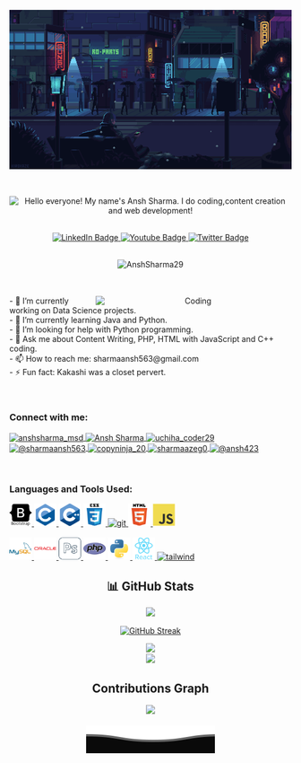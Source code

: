![Banner](242390524-0c7eb6ed-663b-4ce4-bfbd-18239a38ba1b.gif)

<br>

<div align="center">   
  <p align="center"><img width="40%" alt="Hello everyone! My name's Ansh Sharma. I do coding,content creation and web development!" src=""/></a></p>
<br>
<div id="badges">
  <a href="https://www.linkedin.com/in/ansh-sharma-b01962252/">
    <img src="https://img.shields.io/badge/LinkedIn-blue?style=for-the-badge&logo=linkedin&logoColor=white" alt="LinkedIn Badge"/>
  </a>
  <a href="https://www.youtube.com/channel/UCJcgOIWWXv1uGtmyq0F5K8g">
    <img src="https://img.shields.io/badge/YouTube-red?style=for-the-badge&logo=youtube&logoColor=white" alt="Youtube Badge"/>
  </a>
  <a href="https://twitter.com/AnshSha73995017">
    <img src="https://img.shields.io/badge/Twitter-blue?style=for-the-badge&logo=twitter&logoColor=white" alt="Twitter Badge"/>
  </a>
</div>


<br>
<p align="center"> <img src="https://komarev.com/ghpvc/?username=AnshSharma29&label=Profile%20views&color=0e75b6&style=flat" alt="AnshSharma29" /> </p>
<br><br>
<img align="right" alt="Coding" width="350" src="https://raw.githubusercontent.com/chiraag-kakar/chiraag-kakar/master/hadder.gif">
<div align="left">
- 🔭 I’m currently working on Data Science projects. <br>
- 🌱 I’m currently learning Java and Python. <br>
- 🤔 I’m looking for help with Python programming. <br>
- 💬 Ask me about Content Writing, PHP, HTML with JavaScript and C++ coding. <br>
- 📫 How to reach me: sharmaansh563@gmail.com  <br>
- ⚡ Fun fact: Kakashi was a closet pervert. <br>
</div>
<br><br>
<h3 align="left">Connect with me:</h3>
<p align="left">
  
  
  <a href="https://www.instagram.com/anshsharma_msd/?igshid=ZDdkNTZiNTM%3D" target="blank">
    <img align="center" src="https://raw.githubusercontent.com/rahuldkjain/github-profile-readme-generator/master/src/images/icons/Social/instagram.svg" 
       alt="anshsharma_msd" height="30" width="40" />
  </a>
  <a href="https://www.facebook.com/profile.php?id=100004316642721" target="blank">
    <img align="center" src="https://raw.githubusercontent.com/rahuldkjain/github-profile-readme-generator/master/src/images/icons/Social/facebook.svg" alt="Ansh Sharma" height="30" width="40" />
  </a>
  <a href="https://www.codechef.com/users/uchiha_coder29" target="blank"><img align="center" src="https://cdn.jsdelivr.net/npm/simple-icons@3.1.0/icons/codechef.svg" alt="uchiha_coder29" height="30" width="40" style="background-color:white;" />
  </a>
  <a href="https://www.hackerrank.com/sharmaansh563?hr_r=1" target="blank"><img align="center" src="https://raw.githubusercontent.com/rahuldkjain/github-profile-readme-generator/master/src/images/icons/Social/hackerrank.svg" alt="@sharmaansh563" height="30" width="40" />
  </a>
  <a href="https://leetcode.com/copyninja_20/" target="blank"><img align="center" src="https://raw.githubusercontent.com/rahuldkjain/github-profile-readme-generator/master/src/images/icons/Social/leet-code.svg" alt="copyninja_20" height="30" width="40" />
  </a>
  <a href="https://auth.geeksforgeeks.org/user/sharmaazeg0" target="blank"><img align="center" src="https://raw.githubusercontent.com/rahuldkjain/github-profile-readme-generator/master/src/images/icons/Social/geeks-for-geeks.svg" alt="sharmaazeg0" height="30" width="40" />
  </a>
  <a href="https://www.hackerearth.com/@ansh423" target="blank"><img align="center" src="https://raw.githubusercontent.com/rahuldkjain/github-profile-readme-generator/master/src/images/icons/Social/hackerearth.svg" alt="@ansh423" height="30" width="40" />
  </a>
</p>
<br>
<h3 align="left">Languages and Tools Used:</h3>
<p align="left"> 
  <a href="https://getbootstrap.com" target="_blank" rel="noreferrer"> 
    <img src="https://raw.githubusercontent.com/devicons/devicon/master/icons/bootstrap/bootstrap-plain-wordmark.svg" alt="bootstrap" width="40" height="40"/> 
  </a> 
  <a href="https://www.cprogramming.com/" target="_blank" rel="noreferrer"> 
    <img src="https://raw.githubusercontent.com/devicons/devicon/master/icons/c/c-original.svg" alt="c" width="40" height="40"/> 
  </a> 
  <a href="https://www.w3schools.com/cpp/" target="_blank" rel="noreferrer"> 
    <img src="https://raw.githubusercontent.com/devicons/devicon/master/icons/cplusplus/cplusplus-original.svg" alt="cplusplus" width="40" height="40"/> 
  </a> 
  <a href="https://www.w3schools.com/css/" target="_blank" rel="noreferrer"> 
    <img src="https://raw.githubusercontent.com/devicons/devicon/master/icons/css3/css3-original-wordmark.svg" alt="css3" width="40" height="40"/> 
  </a> 
  <a href="https://git-scm.com/" target="_blank" rel="noreferrer"> 
    <img src="https://www.vectorlogo.zone/logos/git-scm/git-scm-icon.svg" alt="git" width="40" height="40"/> 
  </a> 
  <a href="https://www.w3.org/html/" target="_blank" rel="noreferrer"> 
  <img src="https://raw.githubusercontent.com/devicons/devicon/master/icons/html5/html5-original-wordmark.svg" alt="html5" width="40" height="40"/> 
  </a>  
  <a href="https://developer.mozilla.org/en-US/docs/Web/JavaScript" target="_blank" rel="noreferrer"> 
    <img src="https://raw.githubusercontent.com/devicons/devicon/master/icons/javascript/javascript-original.svg" alt="javascript" width="40" height="40"/> 
  </a> 
  <br> 
  <br>
  <a href="https://www.mysql.com/" target="_blank" rel="noreferrer"> 
    <img src="https://raw.githubusercontent.com/devicons/devicon/master/icons/mysql/mysql-original-wordmark.svg" alt="mysql" width="40" height="40"/> 
  </a>  
  <a href="https://www.oracle.com/" target="_blank" rel="noreferrer"> 
    <img src="https://raw.githubusercontent.com/devicons/devicon/master/icons/oracle/oracle-original.svg" alt="oracle" width="40" height="40"/> 
  </a> 
  <a href="https://www.photoshop.com/en" target="_blank" rel="noreferrer"> 
    <img src="https://raw.githubusercontent.com/devicons/devicon/master/icons/photoshop/photoshop-line.svg" alt="photoshop" width="40" height="40"/> 
  </a> 
  <a href="https://www.php.net" target="_blank" rel="noreferrer"> 
    <img src="https://raw.githubusercontent.com/devicons/devicon/master/icons/php/php-original.svg" alt="php" width="40" height="40"/> 
  </a> 
  <a href="https://www.python.org" target="_blank" rel="noreferrer"> 
    <img src="https://raw.githubusercontent.com/devicons/devicon/master/icons/python/python-original.svg" alt="python" width="40" height="40"/> 
  </a> 
  <a href="https://reactjs.org/" target="_blank" rel="noreferrer"> 
    <img src="https://raw.githubusercontent.com/devicons/devicon/master/icons/react/react-original-wordmark.svg" alt="react" width="40" height="40"/> 
  </a> 
  <a href="https://tailwindcss.com/" target="_blank" rel="noreferrer"> 
    <img src="https://www.vectorlogo.zone/logos/tailwindcss/tailwindcss-icon.svg" alt="tailwind" width="40" height="40"/> 
  </a> 
</p>

<h2>📊 GitHub Stats</h2>
<!-- ![](https://github-readme-stats.vercel.app/api?username=AnshSharma29&theme=vision-friendly-dark&hide_border=false&include_all_commits=false&count_private=false)<br/> -->
<img src = "https://github-profile-summary-cards.vercel.app/api/cards/profile-details?username=AnshSharma29&theme=vue"/>
<br/>
<!-- ![](https://github-readme-streak-stats.herokuapp.com/?user=AnshSharma29&theme=vision-friendly-dark&hide_border=false)<br/> -->
<!-- ![](https://github-readme-stats.vercel.app/api/top-langs/?username=AnshSharma29&theme=vision-friendly-dark&hide_border=false&include_all_commits=false&count_private=false&layout=compact) -->

[![GitHub Streak](https://streak-stats.demolab.com/?user=AnshSharma29&theme=dracula)](https://git.io/streak-stats)
<!--  ## 🏆 GitHub Trophies
![](https://github-profile-trophy.vercel.app/?username=AnshSharma29&theme=juicyfresh&no-frame=false&no-bg=false&margin-w=4) -->
<!-- <p>&nbsp;<img align="center" src="https://github-readme-stats.vercel.app/api?username=AnshSharma29&show_icons=true&locale=en" alt="AnshSharma29" /></p> -->
<div>
  <a href="https://github.com/AnshSharma29">
    <img height="150em" src="https://github-readme-stats.vercel.app/api?username=AnshSharma29&count_private=true&include_all_commits=true&show_icons=true&theme=dracula&hide_border=false&show_owner=true"/><br>
   <img height="150em" src="https://github-readme-stats.vercel.app/api/top-langs/?username=AnshSharma29&&langs_count=8&theme=dracula&hide_border=false&&layout=compact"/> 
  </a>
</div>
<h2 align="center">Contributions Graph</h2>
<img src="https://github.com/AnshSharma29/AnshSharma29/assets/115182995/62ca6d62-96de-4f1c-a8ea-a52aad01fc5f"/>



<br/>
<br/>
<img src="./assets/footer.svg">
</div>
